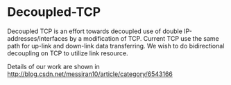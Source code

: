 # Decoupled-TCP
Decoupled TCP is an effort towards decoupled use of double IP-addresses/interfaces by a modification of TCP. 
Current TCP use the same path for up-link and down-link data transferring. We wish to do bidirectional decoupling on TCP to utilize link resource. 

Details of our work are shown in http://blog.csdn.net/messiran10/article/category/6543166
